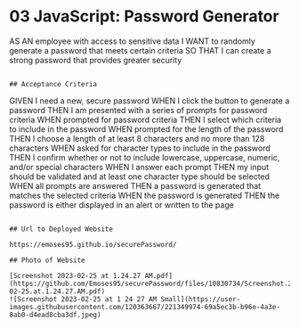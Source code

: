 # 03 JavaScript: Password Generator

 
 AS AN employee with access to sensitive data
 I WANT to randomly generate a password that meets certain criteria
 SO THAT I can create a strong password that provides greater security
 ```

 ## Acceptance Criteria

 ```
 GIVEN I need a new, secure password
 WHEN I click the button to generate a password
 THEN I am presented with a series of prompts for password criteria
 WHEN prompted for password criteria
 THEN I select which criteria to include in the password
 WHEN prompted for the length of the password
 THEN I choose a length of at least 8 characters and no more than 128 characters
 WHEN asked for character types to include in the password
 THEN I confirm whether or not to include lowercase, uppercase, numeric, and/or special characters
 WHEN I answer each prompt
 THEN my input should be validated and at least one character type should be selected
 WHEN all prompts are answered
 THEN a password is generated that matches the selected criteria
 WHEN the password is generated
 THEN the password is either displayed in an alert or written to the page
 ```

 ## Url to Deployed Website

 https://emoses95.github.io/securePassword/

 ## Photo of Website
 
 [Screenshot 2023-02-25 at 1.24.27 AM.pdf](https://github.com/Emoses95/securePassword/files/10830734/Screenshot.2023-02-25.at.1.24.27.AM.pdf)
![Screenshot 2023-02-25 at 1 24 27 AM Small](https://user-images.githubusercontent.com/120363667/221349974-69a5ec3b-b96e-4a3e-8ab0-d4ead8cba3df.jpeg)

 
 
